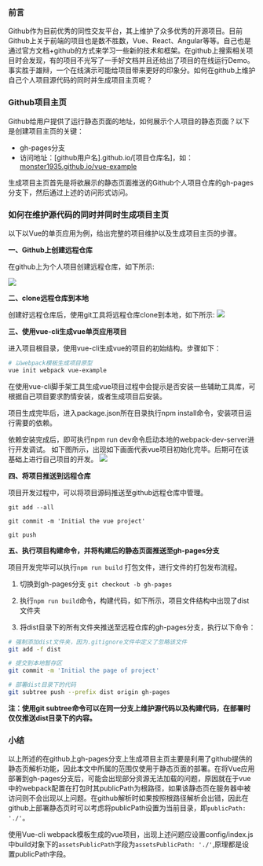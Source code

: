 
### 前言

Github作为目前优秀的同性交友平台，其上维护了众多优秀的开源项目。目前Github上关于前端的项目也是数不胜数，Vue、React、Angular等等。自己也是通过官方文档+github的方式来学习一些新的技术和框架。在github上搜索相关项目时会发现，有的项目不光写了一手好文档并且还给出了项目的在线运行Demo。事实胜于雄辩，一个在线演示可能给项目带来更好的印象分。如何在github上维护自己个人项目源代码的同时并生成项目主页呢？

### Github项目主页

Github给用户提供了运行静态页面的地址，如何展示个人项目的静态页面？以下是创建项目主页的关键：

- gh-pages分支
- 访问地址：[github用户名].github.io/[项目仓库名]，如：[monster1935.github.io/vue-example](https://monster1935.github.io/vue-example)

生成项目主页首先是将欲展示的静态页面推送的Github个人项目仓库的gh-pages分支下，然后通过上述的访问形式访问。

### 如何在维护源代码的同时并同时生成项目主页

以下以Vue的单页应用为例，给出完整的项目维护以及生成项目主页的步骤。

**一、Github上创建远程仓库**

在github上为个人项目创建远程仓库，如下所示:

![](http://oe7c74ud3.bkt.clouddn.com/createRepository.png)

**二、clone远程仓库到本地**

创建好远程仓库后，使用git工具将远程仓库clone到本地，如下所示:
![](http://oe7c74ud3.bkt.clouddn.com/clone.png)


**三、使用vue-cli生成vue单页应用项目**

进入项目根目录，使用vue-cli生成vue的项目的初始结构。步骤如下：


```bash
# 以webpack模板生成项目原型
vue init webpack vue-example
```
在使用vue-cli脚手架工具生成vue项目过程中会提示是否安装一些辅助工具库，可根据自己项目要求酌情安装，或者生成项目后安装。

项目生成完毕后，进入package.json所在目录执行npm install命令，安装项目运行需要的依赖。

依赖安装完成后，即可执行npm run dev命令启动本地的webpack-dev-server进行开发调试。
如下图所示，出现如下画面代表vue项目初始化完毕。后期可在该基础上进行自己项目的开发。
![](http://oe7c74ud3.bkt.clouddn.com/localhost.png)

**四、将项目推送到远程仓库**

项目开发过程中，可以将项目源码推送至github远程仓库中管理。

```
git add --all

git commit -m 'Initial the vue project'

git push 
```



**五、执行项目构建命令，并将构建后的静态页面推送至gh-pages分支**

项目开发完毕可以执行``` npm run build ``` 打包文件，进行文件的打包发布流程。

1. 切换到gh-pages分支 ``` git checkout -b gh-pages ```

2. 执行``` npm run build ```命令，构建代码，如下所示，项目文件结构中出现了dist文件夹
3. 将dist目录下的所有文件夹推送至远程仓库的gh-pages分支，执行以下命令：
```bash
# 强制添加dist文件夹，因为.gitignore文件中定义了忽略该文件
git add -f dist

# 提交到本地暂存区
git commit -m 'Initial the page of project'

# 部署dist目录下的代码
git subtree push --prefix dist origin gh-pages
```
**注：使用git subtree命令可以在同一分支上维护源代码以及构建代码，在部署时仅仅推送dist目录下的内容。**

### 小结

以上所述的在github上gh-pages分支上生成项目主页主要是利用了github提供的静态页解析功能，因此本文中所属的范围仅使用于静态页面的部署。在将Vue应用部署到gh-pages分支后，可能会出现部分资源无法加载的问题，原因就在于vue中的webpack配置在打包时其publicPath为根路径，如果该静态页在服务器中被访问则不会出现以上问题。在github解析时如果按照根路径解析会出错，因此在github上部署静态页时可以考虑将publicPath设置为当前目录，即``` publicPath: './' ```。

使用Vue-cli webpack模板生成的vue项目，出现上述问题应设置config/index.js中build对象下的```assetsPublicPath```字段为```assetsPublicPath: './'```,原理都是设置publicPath字段。